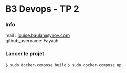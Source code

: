 # B3 Devops - TP 2

### Info 

mail : louise.baulan@ynov.com   
github_username: Fayaah

### Lancer le projet 

`$ sudo docker-compose build`
`$ sudo docker-compose up`
